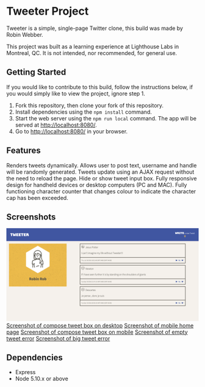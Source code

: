 # Tweeter Project

Tweeter is a simple, single-page Twitter clone, this build was made by Robin Webber.

This project was built as a learning experience at Lighthouse Labs in Montreal, QC. It is not intended, nor recommended, for general use.

## Getting Started
If you would like to contribute to this build, follow the instructions below, if you would simply like to view the project, ignore step 1.

1. Fork this repository, then clone your fork of this repository.
2. Install dependencies using the `npm install` command.
3. Start the web server using the `npm run local` command. The app will be served at <http://localhost:8080/>.
4. Go to <http://localhost:8080/> in your browser.

## Features

Renders tweets dynamically.
Allows user to post text, username and handle will be randomly generated.
Tweets update using an AJAX request without the need to reload the page.
Hide or show tweet input box.
Fully responsive design for handheld devices or desktop computers (PC and MAC).
Fully functioning character counter that changes colour to indicate the character cap has been exceeded.

## Screenshots

!["Screenshot of desktop home page"](https://github.com/robinwebber/tweeter/blob/master/docs/desktopHome.png?raw=true)
[Screenshot of compose tweet box on desktop](https://github.com/robinwebber/tweeter/blob/master/docs/desktopComposeTweetDown.png?raw=true)
[Screenshot of mobile home page](https://github.com/robinwebber/tweeter/blob/master/docs/mobileHome.png?raw=true)
[Screenshot of compose tweet box on mobile](https://github.com/robinwebber/tweeter/blob/master/docs/mobileComposeTweetDown.png?raw=true)
[Screenshot of empty tweet error](https://github.com/robinwebber/tweeter/blob/master/docs/emptyTweetError.png?raw=true)
[Screenshot of big tweet error](https://github.com/robinwebber/tweeter/blob/master/docs/bigTweetError.png?raw=true)

## Dependencies

- Express
- Node 5.10.x or above
